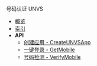 <div class="sidebar_title icon__unvs">号码认证 UNVS</div>


- [概览](api/unvs-api/README.md)
- [索引](api/unvs-api/index.md)
- **API**
    - [创建应用 - CreateUNVSApp](api/unvs-api/create_unvs_app)
    - [一键登录 - GetMobile](api/unvs-api/get_mobile)
    - [号码检测 - VerifyMobile](api/unvs-api/verify_mobile)
